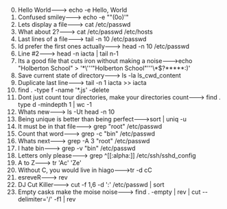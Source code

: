 0. Hello World---> echo -e Hello, World
1. Confused smiley---> echo -e "\"(0o)'"
2. Lets display a file---> cat /etc/passwd
3. What about 2?---> cat /etc/passwd /etc/hosts
4. Last lines of a file---> tail -n 10 /etc/passwd
5. Id prefer the first ones actually---> head -n 10 /etc/passwd
6. Line #2---> head -n  iacta | tail n-1
7. Its a good file that cuts iron without making a noise--->echo "Holberton School" > '\*\\'\''"Holberton School"\'\''\\*$\?\*\*\*\*\*:)'
8. Save current state of directory---> ls -la ls_cwd_content
9. Duplicate last line---> tail -n 1 iacta >> iacta
10. find . -type f -name '*.js' -delete
11. Dont just count tour directories, make your directories count---> find . type d -mindepth 1 | wc -1
12. Whats new---> ls -Ut head -n 10
13. Being unique is better than being perfect--->sort | uniq -u
14. It must be in that file---> grep "root" /etc/passwd
15. Count that word---> grep -c "bin" /etc/passwd
16. Whats next---> grep -A 3 "root" /etc/passwd
17. I hate bin---> grep -v "bin" /etc/passwd
18. Letters only please---> grep ^[[:alpha:]] /etc/ssh/sshd_config
19. A to Z---> tr 'Ac' 'Ze'
20. Without C, you would live in hiago--->tr -d cC
21. esreveR---> rev
22. DJ Cut Killer---> cut -f 1,6 -d ':' /etc/passwd | sort
23. Empty casks make the moise noise---> find . -empty | rev | cut --delimiter='/' -f1 | rev





